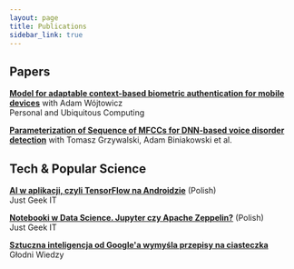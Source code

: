 ```yaml
---
layout: page
title: Publications
sidebar_link: true
---
```


## Papers
[**Model for adaptable context-based biometric authentication for mobile devices**](https://link.springer.com/article/10.1007/s00779-016-0905-0) with Adam Wójtowicz
<br>Personal and Ubiquitous Computing

[**Parameterization of Sequence of MFCCs for DNN-based voice disorder detection**](https://arxiv.org/pdf/1812.05888.pdf) with Tomasz Grzywalski, Adam Biniakowski et al.

## Tech & Popular Science
[**AI w aplikacji, czyli TensorFlow na Androidzie**](https://geek.justjoin.it/ai-aplikacji-czyli-tensorflow-androidzie/) (Polish)
<br>Just Geek IT

[**Notebooki w Data Science. Jupyter czy Apache Zeppelin?**](https://geek.justjoin.it/notebooki-w-data-science-jupyter-czy-apache-zeppelin/) (Polish)
<br>Just Geek IT

[**Sztuczna inteligencja od Google'a wymyśla przepisy na ciasteczka**](https://glodniwiedzy.pl/sztuczna-inteligencja-od-google-a-wymysla-przepisy-na-ciasteczka)
<br>Głodni Wiedzy
